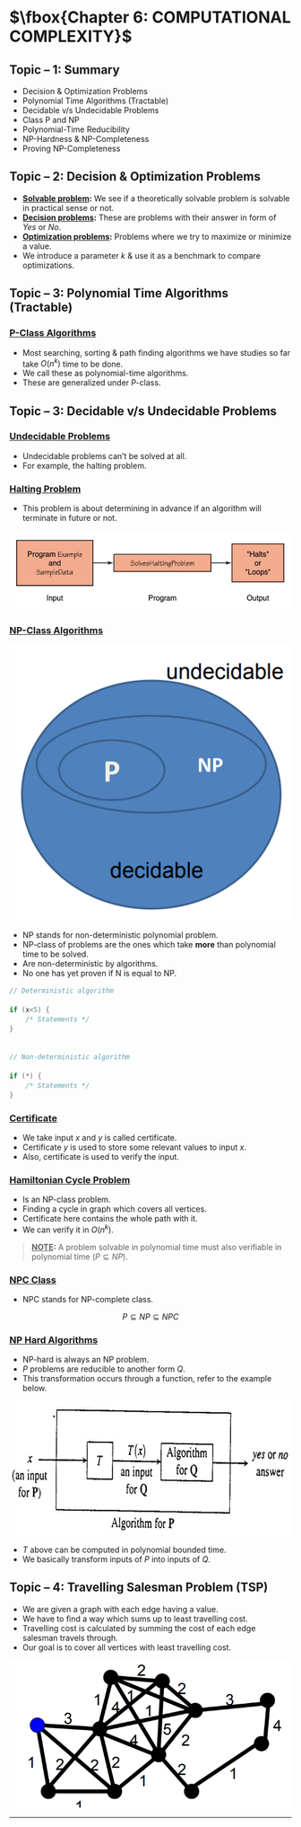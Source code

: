 # $\fbox{Chapter 6: COMPUTATIONAL COMPLEXITY}$

## **Topic – 1: Summary**

- Decision & Optimization Problems
- Polynomial Time Algorithms (Tractable)
- Decidable v/s Undecidable Problems
- Class P and NP
- Polynomial-Time Reducibility
- NP-Hardness & NP-Completeness
- Proving NP-Completeness



## **Topic – 2: Decision & Optimization Problems**

- **<u>Solvable problem</u>:** We see if a theoretically solvable problem is solvable in practical sense or not.
- **<u>Decision problems</u>:** These are problems with their answer in form of $Yes$ or $No$.
- **<u>Optimization problems</u>:** Problems where we try to maximize or minimize a value.
- We introduce a parameter $k$ & use it as a benchmark to compare optimizations.



## **Topic – 3: Polynomial Time Algorithms (Tractable)**

### <u>P-Class Algorithms</u>

- Most searching, sorting & path finding algorithms we have studies so far take $O(n^{k})$ time to be done.
- We call these as polynomial-time algorithms.
- These are generalized under P-class.



## **Topic – 3: Decidable v/s Undecidable Problems**

### <u>Undecidable Problems</u>

- Undecidable problems can’t be solved at all.
- For example, the halting problem.


### <u>Halting Problem</u>

- This problem is about determining in advance if an algorithm will terminate in future or not.

![Halting Problem](./media/image34.png)


### <u>NP-Class Algorithms</u>

![NP-Class](./media/image35.png)

- NP stands for non-deterministic polynomial problem.
- NP-class of problems are the ones which take **more** than polynomial time to be solved.
- Are non-deterministic by algorithms.
- No one has yet proven if N is equal to NP.

```c
// Deterministic algorithm

if (x<5) {
	/* Statements */
}


// Non-deterministic algorithm

if (*) {
	/* Statements */
}
```


### <u>Certificate</u>

- We take input $x$ and $y$ is called certificate.
- Certificate $y$ is used to store some relevant values to input $x$.
- Also, certificate is used to verify the input.


### <u>Hamiltonian Cycle Problem</u>

- Is an NP-class problem.
- Finding a cycle in graph which covers all vertices.
- Certificate here contains the whole path with it.
- We can verify it in $O(n^{k})$.

>**<u>NOTE</u>:**
>A problem solvable in polynomial time must also verifiable in polynomial time $(P \subseteq NP)$.


### <u>NPC Class</u>

- NPC stands for NP-complete class.

$$ P \subseteq NP \subseteq NPC $$


### <u>NP Hard Algorithms</u>

- NP-hard is always an NP problem.
- $P$ problems are reducible to another form $Q$.
- This transformation occurs through a function, refer to the example below.

![NP-Hard](./media/image36.png)

- $T$ above can be computed in polynomial bounded time.
- We basically transform inputs of $P$ into inputs of $Q$.



## **Topic – 4: Travelling Salesman Problem (TSP)**

- We are given a graph with each edge having a value.
- We have to find a way which sums up to least travelling cost.
- Travelling cost is calculated by summing the cost of each edge salesman travels through.
- Our goal is to cover all vertices with least travelling cost.

![Travelling Salesman Problem](./media/image37.png)

---

